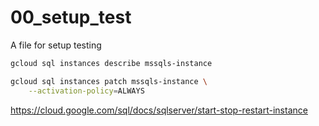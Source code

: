 # 00_setup_test 

A file for setup testing


```sh
gcloud sql instances describe mssqls-instance
```

```sh
gcloud sql instances patch mssqls-instance \
    --activation-policy=ALWAYS
```

<https://cloud.google.com/sql/docs/sqlserver/start-stop-restart-instance>

